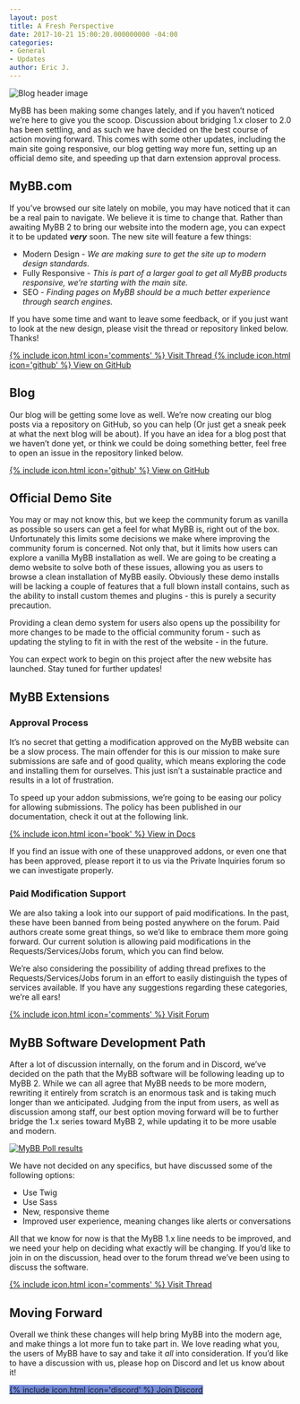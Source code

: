 ```yaml
---
layout: post
title: A Fresh Perspective
date: 2017-10-21 15:00:20.000000000 -04:00
categories:
- General
- Updates
author: Eric J.
---
```

<img src="{{ site.baseurl }}/assets/images/2017/10/17-head.jpg" alt="Blog header image" />

MyBB has been making some changes lately, and if you haven’t noticed we’re here to give you the scoop. Discussion about bridging 1.x closer to 2.0 has been settling, and as such we have decided on the best course of action moving forward. This comes with some other updates, including the main site going responsive, our blog getting way more fun, setting up an official demo site, and speeding up that darn extension approval process.

## MyBB.com

If you’ve browsed our site lately on mobile, you may have noticed that it can be a real pain to navigate. We believe it is time to change that. Rather than awaiting MyBB 2 to bring our website into the modern age, you can expect it to be updated ***very*** soon. The new site will feature a few things:

- Modern Design - *We are making sure to get the site up to modern design standards.*
- Fully Responsive - *This is part of a larger goal to get all MyBB products responsive, we’re starting with the main site.*
- SEO - *Finding pages on MyBB should be a much better experience through search engines.*

If you have some time and want to leave some feedback, or if you just want to look at the new design, please visit the thread or repository linked below. Thanks!

<a href="https://community.mybb.com/thread-213603-post-1286609.html#pid1286609" class="button">{% include icon.html icon='comments' %} Visit Thread </a> <a href="https://github.com/mybb/wip.mybb.com" class="button">{% include icon.html icon='github' %} View on GitHub</a>

## Blog

Our blog will be getting some love as well. We’re now creating our blog posts via a repository on GitHub, so you can help (Or just get a sneak peek at what the next blog will be about). If you have an idea for a blog post that we haven’t done yet, or think we could be doing something better, feel free to open an issue in the repository linked below.

<a href="https://github.com/mybb/blog.mybb.com-drafts" class="button">{% include icon.html icon='github' %} View on GitHub</a>

## Official Demo Site

You may or may not know this, but we keep the community forum as vanilla as possible so users can get a feel for what MyBB is, right out of the box. Unfortunately this limits some decisions we make where improving the community forum is concerned. Not only that, but it limits how users can explore a vanilla MyBB installation as well. We are going to be creating a demo website to solve both of these issues, allowing you as users to browse a clean installation of MyBB easily. Obviously these demo installs will be lacking a couple of features that a full blown install contains, such as the ability to install custom themes and plugins - this is purely a security precaution.

Providing a clean demo system for users also opens up the possibility for more changes to be made to the official community forum - such as updating the styling to fit in with the rest of the website - in the future.

You can expect work to begin on this project after the new website has launched. Stay tuned for further updates!

## MyBB Extensions

### Approval Process

It’s no secret that getting a modification approved on the MyBB website can be a slow process. The main offender for this is our mission to make sure submissions are safe and of good quality, which means exploring the code and installing them for ourselves. This just isn’t a sustainable practice and results in a lot of frustration.

To speed up your addon submissions, we’re going to be easing our policy for allowing submissions. The policy has been published in our documentation, check it out at the following link.

<a href="https://docs.mybb.com/extend/review-process/" class="button">{% include icon.html icon='book' %} View in Docs</a>

If you find an issue with one of these unapproved addons, or even one that has been approved, please report it to us via the Private Inquiries forum so we can investigate properly.

### Paid Modification Support

We are also taking a look into our support of paid modifications. In the past, these have been banned from being posted anywhere on the forum. Paid authors create some great things, so we’d like to embrace them more going forward. Our current solution is allowing paid modifications in the Requests/Services/Jobs forum, which you can find below.

We’re also considering the possibility of adding thread prefixes to the Requests/Services/Jobs forum in an effort to easily distinguish the types of services available. If you have any suggestions regarding these categories, we’re all ears!

<a href="https://community.mybb.com/forum-190.html" class="button">{% include icon.html icon='comments' %} Visit Forum</a>

## MyBB Software Development Path

After a lot of discussion internally, on the forum and in Discord, we’ve decided on the path that the MyBB software will be following leading up to MyBB 2. While we can all agree that MyBB needs to be more modern, rewriting it entirely from scratch is an enormous task and is taking much longer than we anticipated. Judging from the input from users, as well as discussion among staff, our best option moving forward will be to further bridge the 1.x series toward MyBB 2, while updating it to be more usable and modern.

<a href="{{ site.baseurl }}/assets/images/2017/10/17-screen.png" class="blog-post__image-link"><img src="{{ site.baseurl }}/assets/images/17-screen.png" alt="MyBB Poll results" class="blog-post__image-link__image" /></a>

We have not decided on any specifics, but have discussed some of the following options:

- Use Twig
- Use Sass
- New, responsive theme
- Improved user experience, meaning changes like alerts or conversations

All that we know for now is that the MyBB 1.x line needs to be improved, and we need your help on deciding what exactly will be changing. If you’d like to join in on the discussion, head over to the forum thread we’ve been using to discuss the software.

<a href="https://community.mybb.com/thread-213361.html" class="button">{% include icon.html icon='comments' %} Visit Thread</a>

## Moving Forward

Overall we think these changes will help bring MyBB into the modern age, and make things a lot more fun to take part in. We love reading what you, the users of MyBB have to say and take it *all* into consideration. If you’d like to have a discussion with us, please hop on Discord and let us know about it!

<a href="https://discordapp.com/invite/rX8VpBr" class="button" style="background-color: #7289DA; border-color: #7289DA">{% include icon.html icon='discord' %} Join Discord</a>
